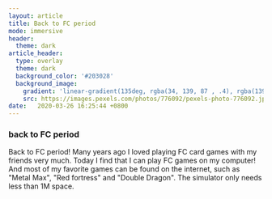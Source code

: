 ```yaml
---
layout: article
title: Back to FC period
mode: immersive
header:
  theme: dark
article_header:
  type: overlay
  theme: dark
  background_color: '#203028'
  background_image:
    gradient: 'linear-gradient(135deg, rgba(34, 139, 87 , .4), rgba(139, 34, 139, .4))'
    src: https://images.pexels.com/photos/776092/pexels-photo-776092.jpeg?auto=compress&cs=tinysrgb&dpr=3&h=750&w=1260
date:   2020-03-26 16:25:44 +0800
---
```


### back to FC period

Back to FC period! Many years ago I loved playing FC card games with my friends very much. Today I find that I can play FC games on my computer! And most of my favorite games can be found on the internet, such as "Metal Max", "Red fortress" and "Double Dragon". The simulator only needs less than 1M space.
